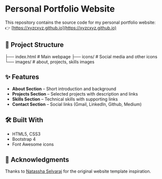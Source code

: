 # Personal Portfolio Website

This repository contains the source code for my personal portfolio website:  
👉 [https://xyzcxyz.github.io](https://xyzcxyz.github.io)

## 📂 Project Structure
├── index.html # Main webpage
├── icons/ # Social media and other icons
└── images/ # about, projects, skills images

## ✨ Features
- **About Section** – Short introduction and background
- **Projects Section** – Selected projects with description and links
- **Skills Section** – Technical skills with supporting links
- **Contact Section** – Social links (Gmail, LinkedIn, Github, Medium)

## 🛠️ Built With
- HTML5, CSS3
- Bootstrap 4
- Font Awesome icons

## 🙏 Acknowledgments

Thanks to [Natassha Selvaraj](https://github.com/Natassha/DS-Portfolio-Website-ChatGPT) for the original website template inspiration.
